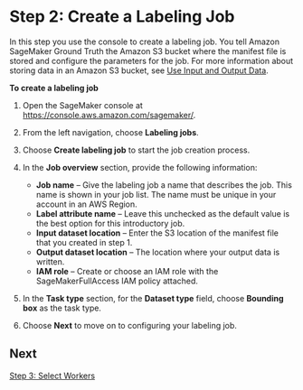 # Step 2: Create a Labeling Job<a name="sms-getting-started-step2"></a>

In this step you use the console to create a labeling job\. You tell Amazon SageMaker Ground Truth the Amazon S3 bucket where the manifest file is stored and configure the parameters for the job\. For more information about storing data in an Amazon S3 bucket, see [Use Input and Output Data](sms-data.md)\.

**To create a labeling job**

1. Open the SageMaker console at [https://console\.aws\.amazon\.com/sagemaker/](https://console.aws.amazon.com/sagemaker/)\.

1. From the left navigation, choose **Labeling jobs**\.

1. Choose **Create labeling job** to start the job creation process\.

1. In the **Job overview** section, provide the following information:
   + **Job name** – Give the labeling job a name that describes the job\. This name is shown in your job list\. The name must be unique in your account in an AWS Region\.
   + **Label attribute name** – Leave this unchecked as the default value is the best option for this introductory job\.
   + **Input dataset location** – Enter the S3 location of the manifest file that you created in step 1\.
   + **Output dataset location** – The location where your output data is written\.
   + **IAM role** – Create or choose an IAM role with the SageMakerFullAccess IAM policy attached\.

1. In the **Task type** section, for the **Dataset type** field, choose **Bounding box** as the task type\.

1. Choose **Next** to move on to configuring your labeling job\.

## Next<a name="step2-next"></a>

[Step 3: Select Workers](sms-getting-started-step3.md)
